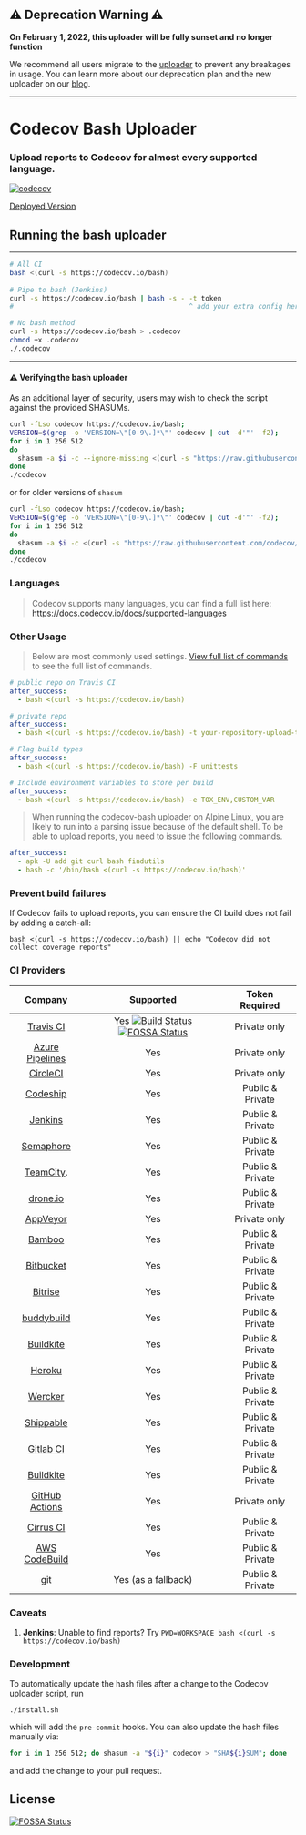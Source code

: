 ## ⚠️ Deprecation Warning ⚠️

**On February 1, 2022, this uploader will be fully sunset and no longer function**

We recommend all users migrate to the [uploader](https://github.com/codecov/uploader) to prevent any breakages in usage. You can learn more about our deprecation plan and the new uploader on our [blog](https://about.codecov.io/blog/introducing-codecovs-new-uploader/).

-----

Codecov Bash Uploader
=======================
### Upload reports to Codecov for almost every supported language.
[![codecov](https://codecov.io/gh/codecov/codecov-bash/branch/master/graph/badge.svg?token=iEvSTnW9Qm)](https://codecov.io/gh/codecov/codecov-bash)

[Deployed Version](https://codecov.io/bash)

## Running the bash uploader

-----
```bash
# All CI
bash <(curl -s https://codecov.io/bash)
 
# Pipe to bash (Jenkins)
curl -s https://codecov.io/bash | bash -s - -t token
#                                           ^ add your extra config here

# No bash method
curl -s https://codecov.io/bash > .codecov
chmod +x .codecov
./.codecov
```
-----

#### ⚠️ Verifying the bash uploader
As an additional layer of security, users may wish to check the script against the provided SHASUMs.

```bash
curl -fLso codecov https://codecov.io/bash;
VERSION=$(grep -o 'VERSION=\"[0-9\.]*\"' codecov | cut -d'"' -f2);
for i in 1 256 512
do
  shasum -a $i -c --ignore-missing <(curl -s "https://raw.githubusercontent.com/codecov/codecov-bash/${VERSION}/SHA${i}SUM")
done
./codecov
```

or for older versions of `shasum`

```bash
curl -fLso codecov https://codecov.io/bash;
VERSION=$(grep -o 'VERSION=\"[0-9\.]*\"' codecov | cut -d'"' -f2);
for i in 1 256 512
do
  shasum -a $i -c <(curl -s "https://raw.githubusercontent.com/codecov/codecov-bash/${VERSION}/SHA${i}SUM" | grep -w "codecov")
done
./codecov
```

### Languages
> Codecov supports many languages, you can find a full list here: https://docs.codecov.io/docs/supported-languages


### Other Usage
> Below are most commonly used settings. [View full list of commands](https://github.com/codecov/codecov-bash/blob/master/codecov#L56) to see the full list of commands.

```yaml
# public repo on Travis CI
after_success:
  - bash <(curl -s https://codecov.io/bash)
```

```yaml
# private repo
after_success:
  - bash <(curl -s https://codecov.io/bash) -t your-repository-upload-token
```

```yaml
# Flag build types
after_success:
  - bash <(curl -s https://codecov.io/bash) -F unittests
```

```yaml
# Include environment variables to store per build
after_success:
  - bash <(curl -s https://codecov.io/bash) -e TOX_ENV,CUSTOM_VAR
```

> When running the codecov-bash uploader on Alpine Linux, you are likely to run into a parsing issue because of the default shell. To be able to upload reports, you need to issue the following commands.

```yaml
after_success:
  - apk -U add git curl bash findutils
  - bash -c '/bin/bash <(curl -s https://codecov.io/bash)'
```

### Prevent build failures
If Codecov fails to upload reports, you can ensure the CI build does not fail by adding a catch-all:

```
bash <(curl -s https://codecov.io/bash) || echo "Codecov did not collect coverage reports"
```


### CI Providers

|                       Company                       |                                                                    Supported                                                                     | Token Required   |
|:---------------------------------------------------:|:------------------------------------------------------------------------------------------------------------------------------------------------:|:----------------:|
| [Travis CI](https://travis-ci.org/)                 | Yes [![Build Status](https://secure.travis-ci.org/codecov/codecov-bash.svg?branch=master)](http://travis-ci.org/codecov/codecov-bash) [![FOSSA Status](https://app.fossa.com/api/projects/git%2Bgithub.com%2Fcodecov%2Fcodecov-bash.svg?type=shield)](https://app.fossa.com/projects/git%2Bgithub.com%2Fcodecov%2Fcodecov-bash?ref=badge_shield) | Private only |
| [Azure Pipelines](https://azure.microsoft.com/en-us/services/devops/pipelines/) | Yes | Private only |
| [CircleCI](https://circleci.com/)                   | Yes | Private only     |
| [Codeship](https://codeship.com/)                   | Yes | Public & Private |
| [Jenkins](https://jenkins-ci.org/)                  | Yes | Public & Private |
| [Semaphore](https://semaphoreci.com/)               | Yes | Public & Private |
| [TeamCity](https://www.jetbrains.com/teamcity/).    | Yes | Public & Private |
| [drone.io](https://drone.io/)                       | Yes | Public & Private |
| [AppVeyor](http://www.appveyor.com/)                | Yes | Private only     |
| [Bamboo](https://www.atlassian.com/software/bamboo) | Yes | Public & Private |
| [Bitbucket](https://bitbucket.org/product/features/pipelines) | Yes | Public & Private |
| [Bitrise](https://bitrise.io/)                      | Yes | Public & Private |
| [buddybuild](https://buddybuild.com)                | Yes | Public & Private |
| [Buildkite](https://buildkite.com)                  | Yes | Public & Private |
| [Heroku](https://heroku.com)                        | Yes | Public & Private |
| [Wercker](http://wercker.com/)                      | Yes | Public & Private |
| [Shippable](http://www.shippable.com/)              | Yes | Public & Private |
| [Gitlab CI](https://about.gitlab.com/gitlab-ci/)    | Yes | Public & Private |
| [Buildkite](https://buildkite.com)                  | Yes | Public & Private |
| [GitHub Actions](https://github.com/features/actions) | Yes | Private only |
| [Cirrus CI](https://cirrus-ci.org/)                 | Yes | Public & Private |
| [AWS CodeBuild](https://aws.amazon.com/codebuild/)  | Yes | Public & Private |
| git                                                 | Yes (as a fallback) | Public & Private |


### Caveats

1. **Jenkins**: Unable to find reports? Try `PWD=WORKSPACE bash <(curl -s https://codecov.io/bash)`


### Development

To automatically update the hash files after a change to the Codecov uploader script, run

```
./install.sh
```

which will add the `pre-commit` hooks. You can also update the hash files manually via:

```bash
for i in 1 256 512; do shasum -a "${i}" codecov > "SHA${i}SUM"; done
```

and add the change to your pull request.


## License
[![FOSSA Status](https://app.fossa.com/api/projects/git%2Bgithub.com%2Fcodecov%2Fcodecov-bash.svg?type=large)](https://app.fossa.com/projects/git%2Bgithub.com%2Fcodecov%2Fcodecov-bash?ref=badge_large)
